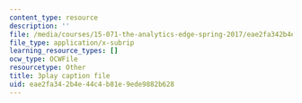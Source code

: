 ```yaml
---
content_type: resource
description: ''
file: /media/courses/15-071-the-analytics-edge-spring-2017/eae2fa342b4e44c4b81e9ede9882b628_lkrsGRNsoEU.srt
file_type: application/x-subrip
learning_resource_types: []
ocw_type: OCWFile
resourcetype: Other
title: 3play caption file
uid: eae2fa34-2b4e-44c4-b81e-9ede9882b628
---
```


